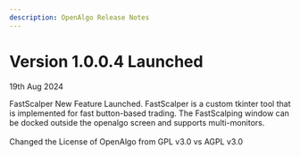 ```yaml
---
description: OpenAlgo Release Notes
---
```


# Version 1.0.0.4 Launched

19th Aug 2024

FastScalper New Feature Launched. FastScalper is a custom tkinter tool that is implemented for fast button-based trading. The FastScalping window can be docked outside the openalgo screen and supports multi-monitors.\
\
Changed the License of OpenAlgo from GPL v3.0 vs AGPL v3.0

